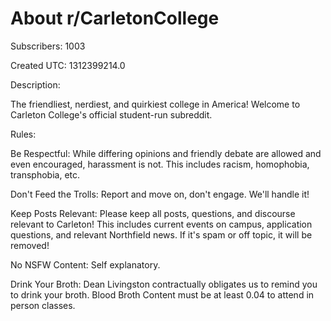 # About r/CarletonCollege

Subscribers: 1003

Created UTC: 1312399214.0

Description:

The friendliest, nerdiest, and quirkiest college in America! Welcome to Carleton College's official student-run subreddit.

Rules:

Be Respectful: While differing opinions and friendly debate are allowed and even encouraged, harassment is not. This includes racism, homophobia, transphobia, etc.

Don't Feed the Trolls: Report and move on, don't engage. We'll handle it!

Keep Posts Relevant: Please keep all posts, questions, and discourse relevant to Carleton! This includes current events on campus, application questions, and relevant Northfield news. If it's spam or off topic, it will be removed!

No NSFW Content: Self explanatory.

Drink Your Broth: Dean Livingston contractually obligates us to remind you to drink your broth. Blood Broth Content must be at least 0.04 to attend in person classes.

